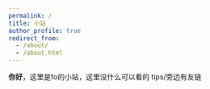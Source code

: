 ```yaml
---
permalink: /
title: 小站
author_profile: true
redirect_from: 
  - /about/
  - /about.html
---
```



**你好**，这里是fo的小站，这里没什么可以看的
tips/旁边有友链
